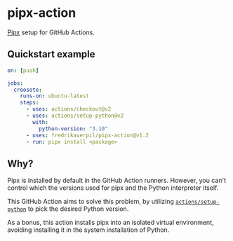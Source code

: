 # pipx-action

[Pipx](https://github.com/pypa/pipx) setup for GitHub Actions.

## Quickstart example

```yaml
on: [push]

jobs:
  creosote:
    runs-on: ubuntu-latest
    steps:
      - uses: actions/checkout@v2
      - uses: actions/setup-python@v2
        with:
          python-version: "3.10"
      - uses: fredrikaverpil/pipx-action@v1.2
      - run: pipx install <package>
```

## Why?

Pipx is installed by default in the GitHub Action runners. However, you can't control
which the versions used for pipx and the Python interpreter itself.

This GitHub Action aims to solve this problem, by utilizing
[`actions/setup-python`](https://github.com/actions/setup-python) to pick the desired
Python version.

As a bonus, this action installs pipx into an isolated virtual environment, avoiding
installing it in the system installation of Python.
